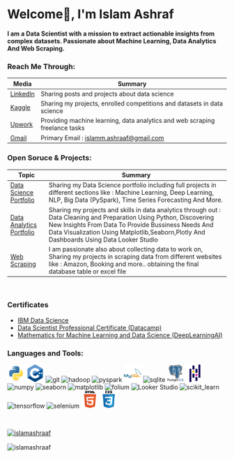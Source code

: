 <h1 align="left">Welcome👋, I'm Islam Ashraf</h1>
<b>I am a Data Scientist with a mission to extract actionable insights from complex datasets. Passionate about Machine Learning, Data Analytics And Web Scraping.</b>

<h3 align="left">Reach Me Through:</h3>

| Media  | Summary |
| ------------- | ------------- |
|[LinkedIn](https://www.linkedin.com/in/islam-ashraf-samy/) | Sharing posts and projects about data science |
| [Kaggle ](https://www.kaggle.com/islamashraaf)  | Sharing my projects, enrolled competitions and datasets in data science  |
|[Upwork](https://www.upwork.com/freelancers/~0126dc5f2b44fff1e7)| Providing machine learning, data analytics and web scraping freelance tasks |
|[Gmail]()| Primary Email : islamm.ashraaf@gmail.com |

<h3 align="left"> Open Soruce & Projects:</h3>

| Topic  | Summary |
| ------------- | ------------- |
| [Data Science Portfolio](https://github.com/IslamAshraaf/Data-Science-Portfolio) | Sharing my Data Science portfolio including full projects in different sections like : Machine Learning, Deep Learning, NLP, Big Data (PySpark), Time Series Forecasting And More.  |
| [Data Analytics Portfolio](https://github.com/IslamAshraaf/Data-Analytics-Portfolio) | Sharing my projects and skills in data analytics through out : Data Cleaning and Preparation Using Python, Discovering New Insights From Data To Provide Bussiness Needs And Data Visualization Using Matplotlib,Seaborn,Plotly And Dashboards Using Data Looker Studio|
| [Web Scraping](https://github.com/IslamAshraaf/Web-Scraping) | I am passionate also about collecting data to work on, Sharing my projects in scraping data from different websites like : Amazon, Booking and more.. obtaining the final database table or excel file|

<br>

### Certificates 
* [IBM Data Science](https://www.coursera.org/account/accomplishments/professional-cert/93SE7S9GRT4D) 
* [Data Scientist Professional Certificate (Datacamp)](https://www.datacamp.com/certificate/DS0026409795757)  
* [Mathematics for Machine Learning and Data Science (DeepLearningAI)](https://www.coursera.org/account/accomplishments/specialization/8V2BB32QKUTC)


<h3 align="left">Languages and Tools:</h3>
<p align="left">

<img src="https://raw.githubusercontent.com/devicons/devicon/master/icons/python/python-original.svg" alt="python" width="40" height="40"/> 
<img src="https://raw.githubusercontent.com/devicons/devicon/master/icons/cplusplus/cplusplus-original.svg" alt="cplusplus" width="40" height="40"/>
<img src="https://www.vectorlogo.zone/logos/git-scm/git-scm-icon.svg" alt="git" width="40" height="40"/>

<img src="https://www.vectorlogo.zone/logos/apache_hadoop/apache_hadoop-icon.svg" alt="hadoop" width="40" height="40"/>
<img src="https://cdn-images-1.medium.com/v2/resize:fit:851/1*nPcdyVwgcuEZiEZiRqApug.jpeg" alt="pyspark" width="40" height="40"/>

<!-- <img src="https://raw.githubusercontent.com/devicons/devicon/master/icons/mongodb/mongodb-original-wordmark.svg" alt="mongodb" width="40" height="40"/> -->
<img src="https://raw.githubusercontent.com/devicons/devicon/master/icons/mysql/mysql-original-wordmark.svg" alt="mysql" width="40" height="40"/>
<img src="https://www.vectorlogo.zone/logos/sqlite/sqlite-icon.svg" alt="sqlite" width="40" height="40"/>
<img src="https://raw.githubusercontent.com/devicons/devicon/master/icons/postgresql/postgresql-original-wordmark.svg" alt="postgresql" width="40" height="40"/>

<img src="https://raw.githubusercontent.com/devicons/devicon/2ae2a900d2f041da66e950e4d48052658d850630/icons/pandas/pandas-original.svg" alt="pandas" width="40" height="40"/>
<img src="https://miro.medium.com/v2/resize:fit:1358/1*Zg4Qb9_ehEaUv7aWXbAeWw@2x.jpeg" alt="numpy" width="40" height="40"/>
<img src="https://seaborn.pydata.org/_images/logo-mark-lightbg.svg" alt="seaborn" width="40" height="40"/>
<img src="https://encrypted-tbn0.gstatic.com/images?q=tbn:ANd9GcQM1HorGnBjp9URQZH5Mrlbm3ls29QWU3s8fTYnydsmO5i0BAvgVS533WBemBv-Oa0LOqE&usqp=CAU" alt="matplotlib" width="40" height="40"/>
<img src="https://intro-to-code.readthedocs.io/en/latest/_images/folium.png" alt="folium" width="40" height="40"/>
<img src="https://encrypted-tbn0.gstatic.com/images?q=tbn:ANd9GcQHKTOTo1-cnwo0bLcfp2uCG74nVmn0YirtKR7q1KKM8TT9EIriPe3rTlnF10QotmYyCXE&usqp=CAU" alt="Looker Studio" width="40" height="40"/>

<img src="https://upload.wikimedia.org/wikipedia/commons/0/05/Scikit_learn_logo_small.svg" alt="scikit_learn" width="40" height="40"/>
<img src="https://www.vectorlogo.zone/logos/tensorflow/tensorflow-icon.svg" alt="tensorflow" width="40" height="40"/>
<!-- <img src="https://www.vectorlogo.zone/logos/pytorch/pytorch-icon.svg" alt="pytorch" width="40" height="40"/> -->


<img src="https://raw.githubusercontent.com/detain/svg-logos/780f25886640cef088af994181646db2f6b1a3f8/svg/selenium-logo.svg" alt="selenium" width="40" height="40"/>

<img src="https://raw.githubusercontent.com/devicons/devicon/master/icons/html5/html5-original-wordmark.svg" alt="html5" width="40" height="40"/>
<img src="https://raw.githubusercontent.com/devicons/devicon/master/icons/css3/css3-original-wordmark.svg" alt="css3" width="40" height="40"/>

</p>
<br>
<p align="left"> <a href="https://github.com/ryo-ma/github-profile-trophy"><img src="https://github-profile-trophy.vercel.app/?username=islamashraaf" alt="islamashraaf" /></a> </p>

<p><img align="center" src="https://github-readme-stats.vercel.app/api/top-langs?username=islamashraaf&show_icons=true&locale=en&layout=compact" alt="islamashraaf" /></p>
